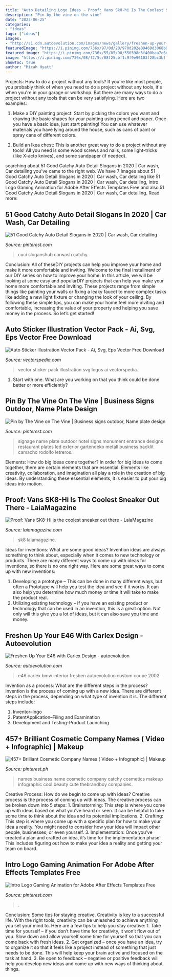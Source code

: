 ```yaml
---
title: "Auto Detailing Logo Ideas ~ Proof: Vans Sk8-hi Is The Coolest Sneaker Out There"
description: "Pin by the vine on the vine"
date: "2023-06-25"
categories:
- "ideas"
tags: ["ideas"]
images:
- "http://s1.cdn.autoevolution.com/images/news/gallery/freshen-up-your-e46-with-carlex-design_2.jpg"
featuredImage: "https://i.pinimg.com/736x/97/0d/20/970d202e09469d3068b9efeadf87fac9--vine.jpg"
featured_image: "https://i.pinimg.com/736x/55/05/98/550598d5f400baa7e6d8d90fe53558db.jpg"
image: "https://i.pinimg.com/736x/08/f2/5c/08f25cbf1c9f9e96103f28bc3bff5862.jpg"
ShowToc: true
author: "Micah Hyatt"
---
```



Projects: How to do a project without any tools?
If you're like most people, you probably think of when you need to do a project without any tools, it's when you're in your garage or workshop. But there are many ways to do a project without any tools that can be very satisfying. Here are two examples: 
1. Make a DIY painting project: Start by picking the colors you want and drawing the basic shapes for your painting using pencil and paper. Once you have a basic idea, just start painting! You can use whatever materials you have lying around the house, such as cans of paint or spray cans of different colors. 

2. Build an Ikea chest: This is another great way to do a project without any tools! All you need is some wood screws and nails, some light-tricks (like X-acto knives), and some sandpaper (if needed).

	

		
searching about 51 Good Catchy Auto Detail Slogans in 2020 | Car wash, Car detailing you've came to the right web. We have 7 Images about 51 Good Catchy Auto Detail Slogans in 2020 | Car wash, Car detailing like 51 Good Catchy Auto Detail Slogans in 2020 | Car wash, Car detailing, Intro Logo Gaming Animation for Adobe After Effects Templates Free and also 51 Good Catchy Auto Detail Slogans in 2020 | Car wash, Car detailing. Read more:
		
    
## 51 Good Catchy Auto Detail Slogans In 2020 | Car Wash, Car Detailing

<img loading=lazy src="https://i.pinimg.com/736x/08/f2/5c/08f25cbf1c9f9e96103f28bc3bff5862.jpg" onerror="this.onerror=null;this.src='https://tse1.mm.bing.net/th?id=OIP.GTJwa46N_a8Z4qokLwnnUAAAAA&amp;pid=15.1';" alt="51 Good Catchy Auto Detail Slogans in 2020 | Car wash, Car detailing">

_Source: pinterest.com_

>cuci sloganshub carwash catchy. 

	

Conclusion: All of theseDIY projects can help you improve your home and make it more comfortable and inviting.
Welcome to the final installment of our DIY series on how to improve your home. In this article, we will be looking at some easy and popularDIY projects that can help you make your home more comfortable and inviting. These projects range from simple things like painting your walls or fixing a leaky faucet to more complex tasks like adding a new light fixture or changing the look of your ceiling. By following these simple tips, you can make your home feel more inviting and comfortable, increasing the value of your property and helping you save money in the process. So let’s get started!

    
## Auto Sticker Illustration Vector Pack - Ai, Svg, Eps Vector Free Download

<img loading=lazy src="https://vectorspedia.com/images/bdc9auto-sticker21.jpg" onerror="this.onerror=null;this.src='https://tse3.mm.bing.net/th?id=OIP.fBHDWBr3m4UCs0w01SK4TQHaK6&amp;pid=15.1';" alt="Auto Sticker Illustration Vector Pack - Ai, Svg, Eps Vector Free Download">

_Source: vectorspedia.com_

>vector sticker pack illustration svg logos ai vectorspedia. 

	

1. Start with one. What are you working on that you think could be done better or more efficiently?

    
## Pin By The Vine On The Vine | Business Signs Outdoor, Name Plate Design

<img loading=lazy src="https://i.pinimg.com/736x/97/0d/20/970d202e09469d3068b9efeadf87fac9--vine.jpg" onerror="this.onerror=null;this.src='https://tse1.mm.bing.net/th?id=OIP.unaEcrO9bS0ZUK01xfXzDQHaFj&amp;pid=15.1';" alt="Pin by The Vine on The Vine | Business signs outdoor, Name plate design">

_Source: pinterest.com_

>signage name plate outdoor hotel signs monument entrance designs restaurant plates led exterior gartendeko metall business backlit camacho rodolfo letreros. 

	

Elements: How do big ideas come together?
In order for big ideas to come together, there are certain elements that are essential. Elements like creativity, collaboration, and imagination all play a role in the creation of big ideas. By understanding these essential elements, it is easier to put your big ideas into motion.

    
## Proof: Vans SK8-Hi Is The Coolest Sneaker Out There - LaiaMagazine

<img loading=lazy src="https://www.laiamagazine.com/wp-content/uploads/2016/05/how-to-style-vans-x-spring.jpg" onerror="this.onerror=null;this.src='https://tse4.mm.bing.net/th?id=OIP.j2ps2PsCSdtfXwKAi8V9LQHaKs&amp;pid=15.1';" alt="Proof: Vans SK8-Hi is the coolest sneaker out there - LaiaMagazine">

_Source: laiamagazine.com_

>sk8 laiamagazine. 

	

Ideas for inventions: What are some good ideas?
Invention ideas are always something to think about, especially when it comes to new technology or products. There are many different ways to come up with ideas for inventions, so there is no one right way. Here are some great ways to come up with new inventions: 
1. Developing a prototype – This can be done in many different ways, but often a Prototype will help you test the idea and see if it works. It can also help you determine how much money or time it will take to make the product real. 
2. Utilizing existing technology – If you have an existing product or technology that can be used in an invention, this is a great option. Not only will this give you a lot of ideas, but it can also save you time and money. 

    
## Freshen Up Your E46 With Carlex Design - Autoevolution

<img loading=lazy src="http://s1.cdn.autoevolution.com/images/news/gallery/freshen-up-your-e46-with-carlex-design_2.jpg" onerror="this.onerror=null;this.src='https://tse2.mm.bing.net/th?id=OIP.QcGPbo8lyTGXXIQAF-AbiQHaE6&amp;pid=15.1';" alt="Freshen Up Your E46 with Carlex Design - autoevolution">

_Source: autoevolution.com_

>e46 carlex bmw interior freshen autoevolution custom coupe 2002. 

	

Invention as a process: What are the different steps in the process?
Invention is the process of coming up with a new idea. There are different steps in the process, depending on what type of invention it is. The different steps include: 
1. Inventor–Ingo 
2. PatentApplication–Filing and Examination 
3. Development and Testing–Product Launching 

    
## 457+ Brilliant Cosmetic Company Names ( Video + Infographic) | Makeup

<img loading=lazy src="https://i.pinimg.com/736x/ad/4d/ea/ad4deafbb40ced73237362cc7b0a432d.jpg" onerror="this.onerror=null;this.src='https://tse4.mm.bing.net/th?id=OIP.yODQZKeuGTVhaIokR1yp_wHaLH&amp;pid=15.1';" alt="457+ Brilliant Cosmetic Company Names ( Video + Infographic) | Makeup">

_Source: pinterest.ph_

>names business name cosmetic company catchy cosmetics makeup infographic cool beauty cute thebrandboy companies. 

	

Creative Process: How do we begin to come up with ideas?
Creative process is the process of coming up with ideas. The creative process can be broken down into 5 steps: 1. Brainstorming: This step is where you come up with ideas based on what you’ve heard or seen. It can be helpful to take some time to think about the idea and its potential implications. 2. Crafting: This step is where you come up with a specific plan for how to make your idea a reality. You might need to consider how your idea will impact other people, businesses, or even yourself. 3. Implementation: Once you’ve created a plan and crafted an idea, it’s time for the implementation phase! This includes figuring out how to make your idea a reality and getting your team on board. 
    
## Intro Logo Gaming Animation For Adobe After Effects Templates Free

<img loading=lazy src="https://i.pinimg.com/736x/55/05/98/550598d5f400baa7e6d8d90fe53558db.jpg" onerror="this.onerror=null;this.src='https://tse4.mm.bing.net/th?id=OIP.8yMbSHG9qgdpGS_yFmOM9gHaEK&amp;pid=15.1';" alt="Intro Logo Gaming Animation for Adobe After Effects Templates Free">

_Source: pinterest.com_

>. 

	

Conclusion: Some tips for staying creative.
Creativity is key to a successful life. With the right tools, creativity can be unleashed to achieve anything you set your mind to. Here are a few tips to help you stay creative: 1. Take time for yourself – if you don’t have time for creativity, it won’t flow out of you. Slow down and allow yourself some time for yourself so that you can come back with fresh ideas. 2. Get organized – once you have an idea, try to organize it so that it feels like a project instead of something that just needs to be done. This will help keep your brain active and focused on the task at hand. 3. Be open to feedback – negative or positive feedback will help you develop new ideas and come up with new ways of thinking about things.
